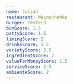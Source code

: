 ```yaml
---
name: Julian
restaurant: Weinschenke
burger: Tester3
bunScore: 1.5
pattyScore: 1.5
timingScore: 2
drinksScore: 1.5
varietyScore: 2.5
ingredientScore: 2
valueForMoneyScore: 1.5
serviceScore: 2.5
ambienteScore: 2
---
```

